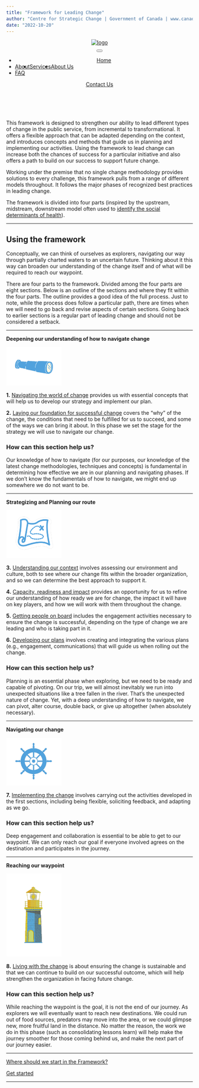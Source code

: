 ```yaml
---
title: "Framework for Leading Change"
author: "Centre for Strategic Change | Government of Canada | www.canada.ca | www.canada.ca/en/public-services-procurement | all rights reserved"
date: "2022-10-20"
---
```

<!-- ============================================ -->
<!--                 Navigation                   -->
<!-- ============================================ -->

<header id="cs-navigation">
    <div class="cs-container">
        <!--Nav Logo-->
        <a href="" class="cs-logo" aria-label="back to home">
            <img src="https://www.canada.ca/etc/designs/canada/wet-boew/assets/sig-blk-en.svg" alt="logo" aria-hidden="true" decoding="async">
        </a>
        <!--Navigation List-->
        <nav class="cs-nav" role="navigation">
            <!--Mobile Nav Toggle-->
            <button class="cs-toggle" aria-label="mobile menu toggle">
                <div class="cs-box" aria-hidden="true">
                    <span class="cs-line cs-line1" aria-hidden="true"></span>
                    <span class="cs-line cs-line2" aria-hidden="true"></span>
                    <span class="cs-line cs-line3" aria-hidden="true"></span>
                </div>
            </button>
            <!-- We need a wrapper div so we can set a fixed height on the cs-ul in case the nav list gets too long from too many dropdowns being opened and needs to have an overflow scroll. This wrapper acts as the background so it can go the full height of the screen and not cut off any overflowing nav items while the cs-ul stops short of the bottom of the screen, which keeps all nav items in view no matter how mnay there are-->
            <div class="cs-ul-wrapper">
                <ul id="cs-expanded" class="cs-ul" aria-expanded="false">
                    <li class="cs-li">
                        <a href="" class="cs-li-link cs-active">
                            Home
                        </a>
                    </li>
                    <li style="float:left" class="cs-li">
                        <a href="" class="cs-li-link">
                            About
                        </a>
                    </li>
                    <li style="float:left" class="cs-li">
                        <a href="" class="cs-li-link">
                            Services
                        </a>
                    </li>
                    <li style="text-align:left" class="cs-li">
                        <a href="" class="cs-li-link">
                            About Us
                        </a>
                    </li>
                    <li style="text-align:left" class="cs-li">
                        <a href="" class="cs-li-link">
                            FAQ
                        </a>
                    </li>
                </ul>
            </div>
        </nav>
        <a href="" class="cs-button-solid cs-nav-button">Contact Us</a>
        <!--Dark Mode toggle, uncomment button code if you want to enable a dark mode toggle-->
        <!-- <button id="dark-mode-toggle" aria-label="dark mode toggle">
            <svg class="cs-moon" xmlns="http://www.w3.org/2000/svg" viewBox="0 0 480 480" style="enable-background:new 0 0 480 480" xml:space="preserve"><path d="M459.782 347.328c-4.288-5.28-11.488-7.232-17.824-4.96-17.76 6.368-37.024 9.632-57.312 9.632-97.056 0-176-78.976-176-176 0-58.4 28.832-112.768 77.12-145.472 5.472-3.712 8.096-10.4 6.624-16.832S285.638 2.4 279.078 1.44C271.59.352 264.134 0 256.646 0c-132.352 0-240 107.648-240 240s107.648 240 240 240c84 0 160.416-42.688 204.352-114.176 3.552-5.792 3.04-13.184-1.216-18.496z"/></svg>
            <img class="cs-sun" aria-hidden="true" src="https://csimg.nyc3.cdn.digitaloceanspaces.com/Icons%2Fsun.svg" decoding="async" alt="moon" width="15" height="15">
        </button> -->
    </div>
</header>
<br>

This framework is designed to strengthen our ability to lead different types of change in the public service, from incremental to transformational. It offers a flexible approach that can be adapted depending on the context, and introduces concepts and methods that guide us in planning and implementing our activities. Using the framework to lead change can increase both the chances of success for a particular initiative and also offers a path to build on our success to support future change.

Working under the premise that no single change methodology provides solutions to every challenge, this framework pulls from a range of different models throughout. It follows the major phases of recognized best practices in leading change.

The framework is divided into four parts (inspired by the upstream, midstream, downstream model often used to [identify the social determinants of health](https://www.rand.org/content/dam/rand/pubs/working_papers/WR1000/WR1096/RAND_WR1096.pdf)).

* * *

## **Using the framework**

Conceptually, we can think of ourselves as explorers, navigating our way through partially charted waters to an uncertain future. Thinking about it this way can broaden our understanding of the change itself and of what will be required to reach our waypoint.

There are four parts to the framework. Divided among the four parts are eight sections. Below is an outline of the sections and where they fit within the four parts. The outline provides a good idea of the full process. Just to note, while the process does follow a particular path, there are times when we will need to go back and revise aspects of certain sections. Going back to earlier sections is a regular part of leading change and should not be considered a setback.

* * *

**Deepening our understanding of how to navigate change**

<img src="images/FLC-Deepening.png" width="150">

**1.** [Navigating the world of change](navigating-the-world-of-change/) provides us with essential concepts that will help us to develop our strategy and implement our plan.

**2.** [Laying our foundation for successful change](laying-our-foundation-for-successful-change/) covers the “why” of the change, the conditions that need to be fulfilled for us to succeed, and some of the ways we can bring it about. In this phase we set the stage for the strategy we will use to navigate our change.

### How can this section help us?

Our knowledge of how to navigate (for our purposes, our knowledge of the latest change methodologies, techniques and concepts) is fundamental in determining how effective we are in our planning and navigating phases. If we don’t know the fundamentals of how to navigate, we might end up somewhere we do not want to be.

* * *

**Strategizing and Planning our route**

<img src="images/FLC-Strategizing.png" width="150">

**3.** [Understanding our context](understanding-our-context/) involves assessing our environment and culture, both to see where our change fits within the broader organization, and so we can determine the best approach to support it.

**4.** [Capacity, readiness and impact](capacity-readiness-and-impact/) provides an opportunity for us to refine our understanding of how ready we are for change, the impact it will have on key players, and how we will work with them throughout the change.

**5.** [Getting people on board](getting-people-on-board/) includes the engagement activities necessary to ensure the change is successful, depending on the type of change we are leading and who is taking part in it.

**6.** [Developing our plans](developing-our-plans/) involves creating and integrating the various plans (e.g., engagement, communications) that will guide us when rolling out the change.

### How can this section help us?

Planning is an essential phase when exploring, but we need to be ready and capable of pivoting. On our trip, we will almost inevitably we run into unexpected situations like a tree fallen in the river. That’s the unexpected nature of change. Yet, with a deep understanding of how to navigate, we can pivot, alter course, double back, or give up altogether (when absolutely necessary).

* * *

**Navigating our change**

<img src="images/FLC-Navigating.png" width="150">

**7.** [Implementing the change](implementing-the-change/) involves carrying out the activities developed in the first sections, including being flexible, soliciting feedback, and adapting as we go.

### How can this section help us?

Deep engagement and collaboration is essential to be able to get to our waypoint. We can only reach our goal if everyone involved agrees on the destination and participates in the journey.

* * *

**Reaching our waypoint**

<img src="images/FLC-Waypoint.png" width="150">

**8.** [Living with the change](reaching-our-waypoint/) is about ensuring the change is sustainable and that we can continue to build on our successful outcome, which will help strengthen the organization in facing future change.

### How can this section help us?

While reaching the waypoint is the goal, it is not the end of our journey. As explorers we will eventually want to reach new destinations. We could run out of food sources, predators may move into the area, or we could glimpse new, more fruitful land in the distance. No matter the reason, the work we do in this phase (such as consolidating lessons learn) will help make the journey smoother for those coming behind us, and make the next part of our journey easier.

* * *

[Where should we start in the Framework?](where-should-we-start/)

[Get started](navigating-the-world-of-change/)

* * *
